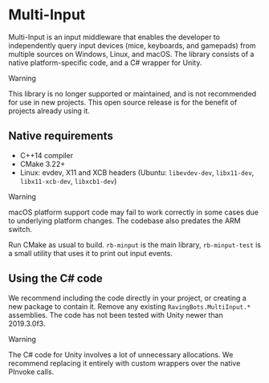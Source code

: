 # Multi-Input

Multi-Input is an input middleware that enables the developer to independently query input devices (mice, keyboards, and gamepads)
from multiple sources on Windows, Linux, and macOS. The library consists of a native platform-specific code, and a C# wrapper for Unity.

> [!WARNING]
> This library is no longer supported or maintained, and is not recommended for use in new projects. This open source release is for the benefit of projects already using it.

## Native requirements

* C++14 compiler
* CMake 3.22+
* Linux: evdev, X11 and XCB headers (Ubuntu: `libevdev-dev`, `libx11-dev`, `libx11-xcb-dev`, `libxcb1-dev`)

> [!WARNING]
> macOS platform support code may fail to work correctly in some cases due to underlying platform changes. The codebase also predates the ARM switch.

Run CMake as usual to build. `rb-minput` is the main library, `rb-minput-test` is a small utility that uses it to print out input events.

## Using the C# code

We recommend including the code directly in your project, or creating a new package to contain it. Remove any existing `RavingBots.MultiInput.*` assemblies.
The code has not been tested with Unity newer than 2019.3.0f3.

> [!WARNING]
> The C# code for Unity involves a lot of unnecessary allocations. We recommend replacing it entirely with custom wrappers over the native PInvoke calls.
